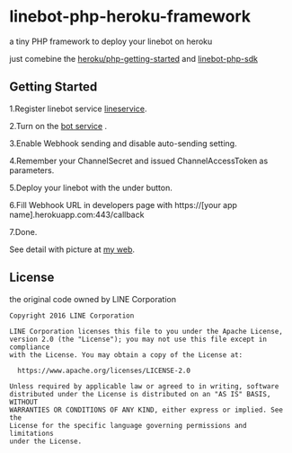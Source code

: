 # linebot-php-heroku-framework

a tiny PHP framework to deploy your linebot on heroku

just comebine the [heroku/php-getting-started](https://github.com/heroku/php-getting-started) and [linebot-php-sdk](https://github.com/line/line-bot-sdk-php)

## Getting Started

1.Register linebot service [lineservice](https://business.line.me/services/bot).

2.Turn on the [bot service](https://admin-official.line.me/) .

3.Enable Webhook sending and disable auto-sending setting.

4.Remember your ChannelSecret and issued ChannelAccessToken as parameters.

5.Deploy your linebot with the under button.

6.Fill Webhook URL in developers page with 	https://[your app name].herokuapp.com:443/callback

7.Done.

See detail with picture at [my web](http://www.chy.tw/2017/08/phpherokulinebot.html).

## License

the original code owned by LINE Corporation


```
Copyright 2016 LINE Corporation

LINE Corporation licenses this file to you under the Apache License,
version 2.0 (the "License"); you may not use this file except in compliance
with the License. You may obtain a copy of the License at:

  https://www.apache.org/licenses/LICENSE-2.0

Unless required by applicable law or agreed to in writing, software
distributed under the License is distributed on an "AS IS" BASIS, WITHOUT
WARRANTIES OR CONDITIONS OF ANY KIND, either express or implied. See the
License for the specific language governing permissions and limitations
under the License.
```


